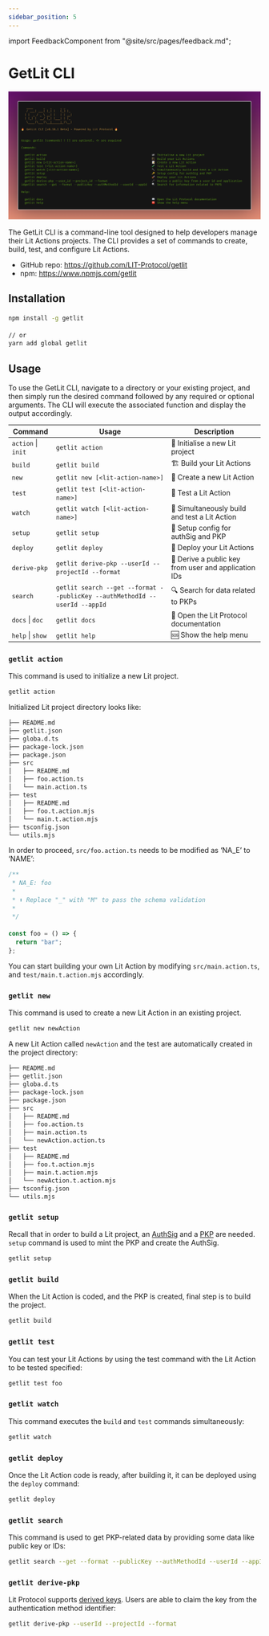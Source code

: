 ```yaml
---
sidebar_position: 5
---
```


import FeedbackComponent from "@site/src/pages/feedback.md";

# GetLit CLI

![](https://raw.githubusercontent.com/LIT-Protocol/getlit/main/banner.png)

The GetLit CLI is a command-line tool designed to help developers manage their Lit Actions projects. The CLI provides a set of commands to create, build, test, and configure Lit Actions.

- GitHub repo: https://github.com/LIT-Protocol/getlit
- npm: https://www.npmjs.com/getlit

## Installation

```bash
npm install -g getlit

// or
yarn add global getlit
```

## Usage

To use the GetLit CLI, navigate to a directory or your existing project, and then simply run the desired command followed by any required or optional arguments. The CLI will execute the associated function and display the output accordingly.

| Command                  | Usage                               | Description                               |
| ------------------------ | ----------------------------------- | ----------------------------------------- |
| `action` \| `init` | `getlit action`                       | 🏁 Initialise a new Lit project           |
| `build`           | `getlit build`                      | 🏗  Build your Lit Actions                |
| `new` | `getlit new [<lit-action-name>]` | 📝 Create a new Lit Action                |
| `test`            | `getlit test [<lit-action-name>]`   | 🧪 Test a Lit Action                      |
| `watch`           | `getlit watch [<lit-action-name>]`  | 🔧 Simultaneously build and test a Lit Action |
| `setup`           | `getlit setup`                      | 🔑 Setup config for authSig and PKP      |
| `deploy`           | `getlit deploy`                      | 🚀 Deploy your Lit Actions      |
| `derive-pkp`           | `getlit derive-pkp --userId --projectId --format`                      | 🔑 Derive a public key from user and application IDs      |
| `search`           | `getlit search --get --format --publicKey --authMethodId --userId --appId`                      | 🔍 Search for data related to PKPs      |
| `docs` \| `doc` | `getlit docs`                       | 📖 Open the Lit Protocol documentation   |
| `help` \|  `show` | `getlit help`    | 🆘 Show the help menu                     |

### `getlit action`

This command is used to initialize a new Lit project.

```bash
getlit action
```

Initialized Lit project directory looks like:

```
├── README.md
├── getlit.json
├── globa.d.ts
├── package-lock.json
├── package.json
├── src
│   ├── README.md
│   ├── foo.action.ts
│   └── main.action.ts
├── test
│   ├── README.md
│   ├── foo.t.action.mjs
│   └── main.t.action.mjs
├── tsconfig.json
└── utils.mjs
```

In order to proceed, `src/foo.action.ts` needs to be modified as ‘NA_E’ to ‘NAME’:

```javascript
/**
 * NA_E: foo
 *
 * ⬆️ Replace "_" with "M" to pass the schema validation
 *
 */
 
const foo = () => {
  return "bar";
};
```

You can start building your own Lit Action by modifying `src/main.action.ts`, and `test/main.t.action.mjs` accordingly.

### `getlit new`

This command is used to create a new Lit Action in an existing project.

```bash
getlit new newAction
```

A new Lit Action called `newAction` and the test are automatically created in the project directory:

```
├── README.md
├── getlit.json
├── globa.d.ts
├── package-lock.json
├── package.json
├── src
│   ├── README.md
│   ├── foo.action.ts
│   ├── main.action.ts
│   └── newAction.action.ts
├── test
│   ├── README.md
│   ├── foo.t.action.mjs
│   ├── main.t.action.mjs
│   └── newAction.t.action.mjs
├── tsconfig.json
└── utils.mjs
```

### `getlit setup`

Recall that in order to build a Lit project, an [AuthSig](https://developer.litprotocol.com/v3/sdk/authentication/auth-sig) and a [PKP](../user-wallets/pkps/overview) are needed. `setup` command is used to mint the PKP and create the AuthSig.

```bash
getlit setup
```

### `getlit build`

When the Lit Action is coded, and the PKP is created, final step is to build the project.

```bash
getlit build
```

### `getlit test`

You can test your Lit Actions by using the test command with the Lit Action to be tested specified:

```bash
getlit test foo
```

### `getlit watch`

This command executes the `build` and `test` commands simultaneously:

```bash
getlit watch
```

### `getlit deploy`

Once the Lit Action code is ready, after building it, it can be deployed using the `deploy` command:

```bash
getlit deploy
```

### `getlit search`

This command is used to get PKP-related data by providing some data like public key or IDs:

```bash
getlit search --get --format --publicKey --authMethodId --userId --appId
```

### `getlit derive-pkp`

Lit Protocol supports [derived keys](../user-wallets/pkps/claimable-keys/intro). Users are able to claim the key from the authentication method identifier:

```bash
getlit derive-pkp --userId --projectId --format
```
<FeedbackComponent/>
